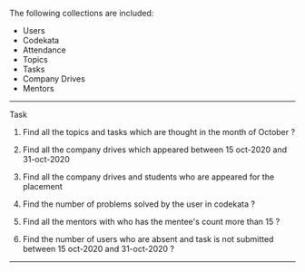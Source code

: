 The following collections are included:

- Users
- Codekata
- Attendance
- Topics
- Tasks
- Company Drives
- Mentors

---

Task

1. Find all the topics and tasks which are thought in the month of October ?

2. Find all the company drives which appeared between 15 oct-2020 and 31-oct-2020 

3. Find all the company drives and students who are appeared for the placement 

4. Find the number of problems solved by the user in codekata ?

5. Find all the mentors with who has the mentee's count more than 15 ?

6. Find the number of users who are absent and task is not submitted between 15 oct-2020 and 31-oct-2020 ?

---